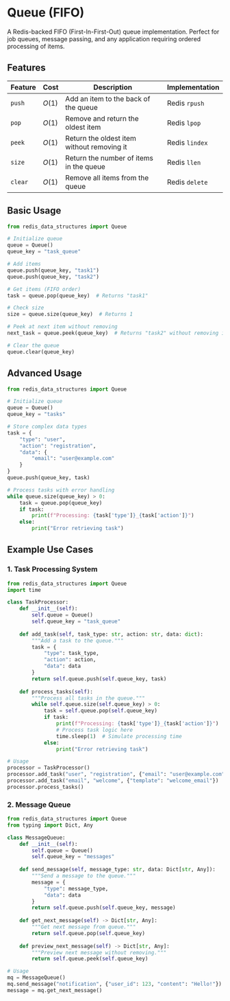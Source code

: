 # Queue (FIFO)

A Redis-backed FIFO (First-In-First-Out) queue implementation. Perfect for job queues, message passing, and any application requiring ordered processing of items.

## Features

| Feature | Cost | Description | Implementation |
| --- | --- | --- | --- |
| `push` | $O(1)$ | Add an item to the back of the queue | Redis `rpush` |
| `pop` | $O(1)$ | Remove and return the oldest item | Redis `lpop` |
| `peek` | $O(1)$ | Return the oldest item without removing it | Redis `lindex` |
| `size` | $O(1)$ | Return the number of items in the queue | Redis `llen` |
| `clear` | $O(1)$ | Remove all items from the queue | Redis `delete` |


## Basic Usage

```python
from redis_data_structures import Queue

# Initialize queue
queue = Queue()
queue_key = "task_queue"

# Add items
queue.push(queue_key, "task1")
queue.push(queue_key, "task2")

# Get items (FIFO order)
task = queue.pop(queue_key)  # Returns "task1"

# Check size
size = queue.size(queue_key)  # Returns 1

# Peek at next item without removing
next_task = queue.peek(queue_key)  # Returns "task2" without removing it

# Clear the queue
queue.clear(queue_key)
```

## Advanced Usage

```python
from redis_data_structures import Queue

# Initialize queue
queue = Queue()
queue_key = "tasks"

# Store complex data types
task = {
    "type": "user",
    "action": "registration",
    "data": {
        "email": "user@example.com"
    }
}
queue.push(queue_key, task)

# Process tasks with error handling
while queue.size(queue_key) > 0:
    task = queue.pop(queue_key)
    if task:
        print(f"Processing: {task['type']}_{task['action']}")
    else:
        print("Error retrieving task")
```

## Example Use Cases

### 1. Task Processing System

```python
from redis_data_structures import Queue
import time

class TaskProcessor:
    def __init__(self):
        self.queue = Queue()
        self.queue_key = "task_queue"
    
    def add_task(self, task_type: str, action: str, data: dict):
        """Add a task to the queue."""
        task = {
            "type": task_type,
            "action": action,
            "data": data
        }
        return self.queue.push(self.queue_key, task)
    
    def process_tasks(self):
        """Process all tasks in the queue."""
        while self.queue.size(self.queue_key) > 0:
            task = self.queue.pop(self.queue_key)
            if task:
                print(f"Processing: {task['type']}_{task['action']}")
                # Process task logic here
                time.sleep(1)  # Simulate processing time
            else:
                print("Error retrieving task")

# Usage
processor = TaskProcessor()
processor.add_task("user", "registration", {"email": "user@example.com"})
processor.add_task("email", "welcome", {"template": "welcome_email"})
processor.process_tasks()
```

### 2. Message Queue

```python
from redis_data_structures import Queue
from typing import Dict, Any

class MessageQueue:
    def __init__(self):
        self.queue = Queue()
        self.queue_key = "messages"
    
    def send_message(self, message_type: str, data: Dict[str, Any]):
        """Send a message to the queue."""
        message = {
            "type": message_type,
            "data": data
        }
        return self.queue.push(self.queue_key, message)
    
    def get_next_message(self) -> Dict[str, Any]:
        """Get next message from queue."""
        return self.queue.pop(self.queue_key)
    
    def preview_next_message(self) -> Dict[str, Any]:
        """Preview next message without removing."""
        return self.queue.peek(self.queue_key)

# Usage
mq = MessageQueue()
mq.send_message("notification", {"user_id": 123, "content": "Hello!"})
message = mq.get_next_message()
```
